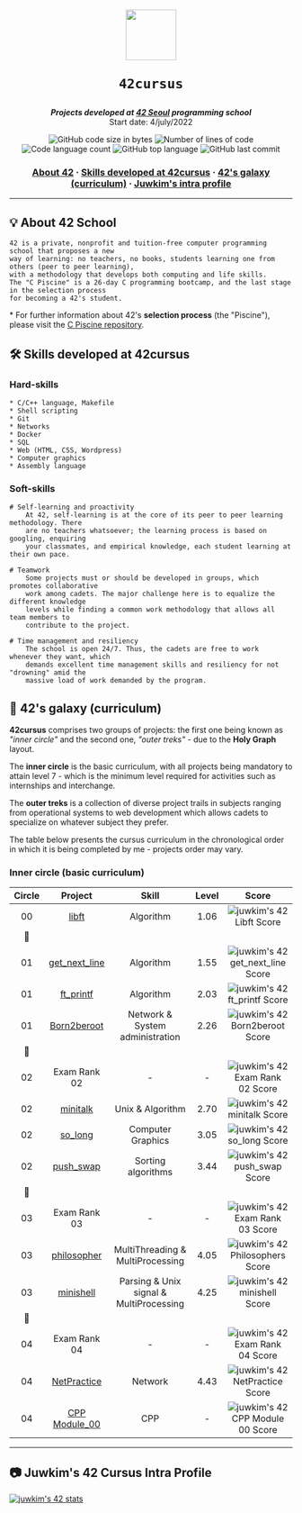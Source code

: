 <h1 align="center">
  <img  width="90" src="https://user-images.githubusercontent.com/19689770/129336866-169b0dc7-ea41-47d4-b50a-d466508031af.png">
  
	42cursus
</h1>

<p align="center">
	<b><i>Projects developed at <a href="https://42seoul.kr/">42 Seoul</a> programming school</i></b><br>
	Start date: 4/july/2022
</p>

<p align="center">
	<img alt="GitHub code size in bytes" src="https://img.shields.io/github/languages/code-size/juwkim/42?color=lightblue" />
	<img alt="Number of lines of code" src="https://img.shields.io/tokei/lines/github/juwkim/42?color=yellowgreen" />
	<img alt="Code language count" src="https://img.shields.io/github/languages/count/juwkim/42?color=yellow" />
	<img alt="GitHub top language" src="https://img.shields.io/github/languages/top/juwkim/42?color=blue" />
	<img alt="GitHub last commit" src="https://img.shields.io/github/last-commit/juwkim/42?color=green" />
</p>

<h3 align="center">
	<a href="#-about-42-school">About 42</a>
	<span> · </span>
	<a href="#️-skills-developed-at-42cursus">Skills developed at 42cursus</a>
	<span> · </span>
	<a href="#-42s-galaxy-curriculum">42's galaxy (curriculum)</a>
	<span> · </span>
	<a href="#camera-juwkims-42-cursus-intra-profile">Juwkim's intra profile</a>
</h3>

---

## 💡 About 42 School

	42 is a private, nonprofit and tuition-free computer programming school that proposes a new
	way of learning: no teachers, no books, students learning one from others (peer to peer learning),
	with a methodology that develops both computing and life skills.
	The "C Piscine" is a 26-day C programming bootcamp, and the last stage in the selection process
	for becoming a 42's student.

\* For further information about 42's **selection process** (the "Piscine"), please visit the [C Piscine repository](https://github.com/juwkim/piscine).

## 🛠️ Skills developed at 42cursus

### Hard-skills

	* C/C++ language, Makefile
	* Shell scripting
	* Git
	* Networks
	* Docker
	* SQL
	* Web (HTML, CSS, Wordpress)
	* Computer graphics
	* Assembly language

### Soft-skills

	# Self-learning and proactivity
		At 42, self-learning is at the core of its peer to peer learning methodology. There
		are no teachers whatsoever; the learning process is based on googling, enquiring
		your classmates, and empirical knowledge, each student learning at their own pace.

	# Teamwork
		Some projects must or should be developed in groups, which promotes collaborative
		work among cadets. The major challenge here is to equalize the different knowledge
		levels while finding a common work methodology that allows all team members to
		contribute to the project.

	# Time management and resiliency
		The school is open 24/7. Thus, the cadets are free to work whenever they want, which
		demands excellent time management skills and resiliency for not "drowning" amid the
		massive load of work demanded by the program.

## 🌌 42's galaxy (curriculum)

**42cursus** comprises two groups of projects: the first one being known as _"inner circle"_ and the second one, _"outer treks"_ - due to the **Holy Graph** layout.

The **inner circle** is the basic curriculum, with all projects being mandatory to attain level 7 - which is the minimum level required for activities such as internships and interchange.

The **outer treks** is a collection of diverse project trails in subjects ranging from operational systems to web development which allows cadets to specialize on whatever subject they prefer.

The table below presents the cursus curriculum in the chronological order in which it is being completed by me - projects order may vary.

### Inner circle (basic curriculum)

|Circle	|Project							|Skill					|Level	|Score	|
|:---:	|:---:								|:---:					|:---:	|:---:	|
|00	|[libft](https://github.com/juwkim/libft)			|Algorithm				|1.06	|![juwkim's 42 Libft Score](https://badge42.vercel.app/api/v2/clbby9tdf00160fkyz1qixsez/project/2694165)	|
|:dizzy:|								|					|	|	|
|01	|[get_next_line](https://github.com/juwkim/get_next_line)	|Algorithm				|1.55	|![juwkim's 42 get_next_line Score](https://badge42.vercel.app/api/v2/clbby9tdf00160fkyz1qixsez/project/2801825)	|
|01	|[ft_printf](https://github.com/juwkim/ft_printf)		|Algorithm				|2.03	|![juwkim's 42 ft_printf Score](https://badge42.vercel.app/api/v2/cl2x5uevu002109jwhuo9pmin/project/2292011)	    |
|01	|[Born2beroot](https://github.com/juwkim/Born2beroot)		|Network & System administration	|2.26	|![juwkim's 42 Born2beroot Score](https://badge42.vercel.app/api/v2/clbby9tdf00160fkyz1qixsez/project/2801826)	      |
|:dizzy:|								|					|	|	|
|02	|Exam Rank 02							|-					|-	|![juwkim's 42 Exam Rank 02 Score](https://badge42.vercel.app/api/v2/cl2x5uevu002109jwhuo9pmin/project/2370781)	       |
|02	|[minitalk](https://github.com/juwkim/minitalk)			|Unix & Algorithm			|2.70	|![juwkim's 42 minitalk Score](https://badge42.vercel.app/api/v2/clbby9tdf00160fkyz1qixsez/project/2857300)	   |
|02	|[so_long](https://github.com/juwkim/so_long)			|Computer Graphics			|3.05	|![juwkim's 42 so_long Score](https://badge42.vercel.app/api/v2/clbby9tdf00160fkyz1qixsez/project/2859026)	  |
|02	|[push_swap](https://github.com/juwkim/push_swap)		|Sorting algorithms			|3.44	|![juwkim's 42 push_swap Score](https://badge42.vercel.app/api/v2/clbby9tdf00160fkyz1qixsez/project/2859027)	    |
|:dizzy:|								|					|	|	|
|03	|Exam Rank 03							|-					|-	|![juwkim's 42 Exam Rank 03 Score](https://badge42.vercel.app/api/v2/clbby9tdf00160fkyz1qixsez/project/2941742)	|
|03	|[philosopher](https://github.com/juwkim/philosopher)		|MultiThreading & MultiProcessing	|4.05	|![juwkim's 42 Philosophers Score](https://badge42.vercel.app/api/v2/clbby9tdf00160fkyz1qixsez/project/2941744)	       |
|03	|[minishell](https://github.com/juwkim/minishell)		|Parsing & Unix signal & MultiProcessing|4.25	|![juwkim's 42 minishell Score](https://badge42.vercel.app/api/v2/clbby9tdf00160fkyz1qixsez/project/2971066)	       |
|:dizzy:|								|					|	|	|
|04	|Exam Rank 04							|-					|-	|![juwkim's 42 Exam Rank 04 Score](https://badge42.vercel.app/api/v2/clbby9tdf00160fkyz1qixsez/project/2986848)	       |
|04	|[NetPractice](https://github.com/juwkim/NetPractice)		|Network				|4.43	|![juwkim's 42 NetPractice Score](https://badge42.vercel.app/api/v2/clbby9tdf00160fkyz1qixsez/project/2986851)	       |
|04	|[CPP Module_00](https://github.com/juwkim/CPP_Module_00)	|CPP					|-	|![juwkim's 42 CPP Module 00 Score](https://badge42.vercel.app/api/v2/clbby9tdf00160fkyz1qixsez/project/2986853)	 |

---

## :camera: Juwkim's 42 Cursus Intra Profile

[![juwkim's 42 stats](https://badge42.vercel.app/api/v2/clbby9tdf00160fkyz1qixsez/stats?cursusId=21&coalitionId=88)](https://profile.intra.42.fr/users/juwkim)
